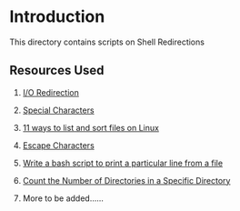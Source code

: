 # Introduction

This directory contains scripts on Shell Redirections

## Resources Used

1. [I/O Redirection](http://linuxcommand.org/lc3_lts0070.php)

2. [Special Characters](http://mywiki.wooledge.org/BashGuide/SpecialCharacters)

3. [11 ways to list and sort files on Linux](https://www.networkworld.com/article/3572590/11-ways-to-list-and-sort-files-on-linux.html)

4. [Escape Characters](https://www.shellscript.sh/escape.html)

5. [Write a bash script to print a particular line from a file](https://www.geeksforgeeks.org/write-bash-script-print-particular-line-file/)

6. [Count the Number of Directories in a Specific Directory](https://www.baeldung.com/linux/count-directories)

7. More to be added......
